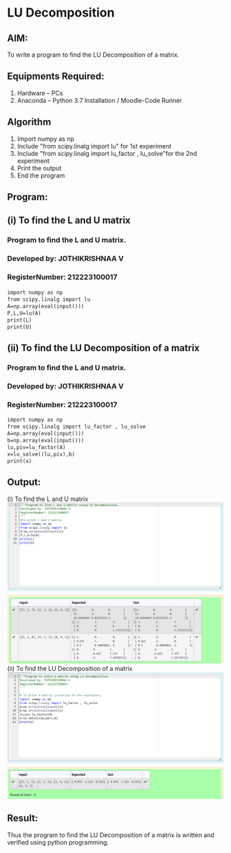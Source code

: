 # LU Decomposition 

## AIM:
To write a program to find the LU Decomposition of a matrix.

## Equipments Required:
1. Hardware – PCs
2. Anaconda – Python 3.7 Installation / Moodle-Code Runner

## Algorithm
1. Import numpy as np 
2. Include "from scipy.linalg import lu" for 1st experiment  
3. Include "from scipy.linalg import lu_factor , lu_solve"for the 2nd experiment
4. Print the output
5. End the program

## Program:
## (i) To find the L and U matrix
### Program to find the L and U matrix.
### Developed by: JOTHIKRISHNAA V
### RegisterNumber: 212223100017
~~~
import numpy as np
from scipy.linalg import lu
A=np.array(eval(input()))
P,L,U=lu(A)
print(L)
print(U)
~~~

## (ii) To find the LU Decomposition of a matrix
### Program to find the L and U matrix.
### Developed by: JOTHIKRISHNAA V
### RegisterNumber: 212223100017
~~~
import numpy as np
from scipy.linalg import lu_factor , lu_solve
A=np.array(eval(input()))
b=np.array(eval(input()))
lu,piv=lu_factor(A)
x=lu_solve((lu,piv),b)
print(x)
~~~
## Output:
(i) To find the L and U matrix
![lu matrix](<Screenshot 2023-12-31 135839.png>)
(ii) To find the LU Decomposition of a matrix
![LU Decomposition](<Screenshot 2023-12-31 135854.png>)

## Result:
Thus the program to find the LU Decomposition of a matrix is written and verified using python programming.

